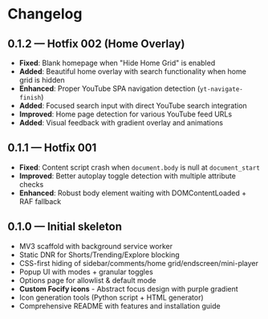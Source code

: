 # Changelog

## 0.1.2 — Hotfix 002 (Home Overlay)
- **Fixed**: Blank homepage when "Hide Home Grid" is enabled
- **Added**: Beautiful home overlay with search functionality when home grid is hidden
- **Enhanced**: Proper YouTube SPA navigation detection (`yt-navigate-finish`)
- **Added**: Focused search input with direct YouTube search integration
- **Improved**: Home page detection for various YouTube feed URLs
- **Added**: Visual feedback with gradient overlay and animations

## 0.1.1 — Hotfix 001
- **Fixed**: Content script crash when `document.body` is null at `document_start`
- **Improved**: Better autoplay toggle detection with multiple attribute checks
- **Enhanced**: Robust body element waiting with DOMContentLoaded + RAF fallback

## 0.1.0 — Initial skeleton
- MV3 scaffold with background service worker
- Static DNR for Shorts/Trending/Explore blocking
- CSS-first hiding of sidebar/comments/home grid/endscreen/mini-player
- Popup UI with modes + granular toggles
- Options page for allowlist & default mode
- **Custom Focify icons** - Abstract focus design with purple gradient
- Icon generation tools (Python script + HTML generator)
- Comprehensive README with features and installation guide
